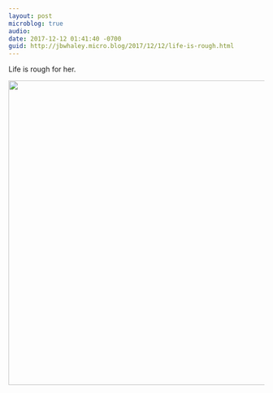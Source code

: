 ```yaml
---
layout: post
microblog: true
audio: 
date: 2017-12-12 01:41:40 -0700
guid: http://jbwhaley.micro.blog/2017/12/12/life-is-rough.html
---
```

Life is rough for her.

<img src="http://www.jarrodwhaley.com/uploads/2017/3624c62783.jpg" width="600" height="600" />
